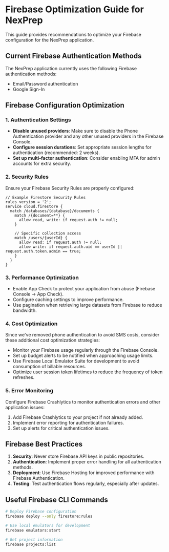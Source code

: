 # Firebase Optimization Guide for NexPrep

This guide provides recommendations to optimize your Firebase configuration for the NexPrep application.

## Current Firebase Authentication Methods

The NexPrep application currently uses the following Firebase authentication methods:
- Email/Password authentication
- Google Sign-In

## Firebase Configuration Optimization

### 1. Authentication Settings

- **Disable unused providers**: Make sure to disable the Phone Authentication provider and any other unused providers in the Firebase Console.
- **Configure session durations**: Set appropriate session lengths for authentication (recommended: 2 weeks).
- **Set up multi-factor authentication**: Consider enabling MFA for admin accounts for extra security.

### 2. Security Rules

Ensure your Firebase Security Rules are properly configured:

```
// Example Firestore Security Rules
rules_version = '2';
service cloud.firestore {
  match /databases/{database}/documents {
    match /{document=**} {
      allow read, write: if request.auth != null;
    }
    
    // Specific collection access
    match /users/{userId} {
      allow read: if request.auth != null;
      allow write: if request.auth.uid == userId || request.auth.token.admin == true;
    }
  }
}
```

### 3. Performance Optimization

- Enable App Check to protect your application from abuse (Firebase Console → App Check).
- Configure caching settings to improve performance.
- Use pagination when retrieving large datasets from Firebase to reduce bandwidth.

### 4. Cost Optimization

Since we've removed phone authentication to avoid SMS costs, consider these additional cost optimization strategies:

- Monitor your Firebase usage regularly through the Firebase Console.
- Set up budget alerts to be notified when approaching usage limits.
- Use Firebase Local Emulator Suite for development to avoid consumption of billable resources.
- Optimize user session token lifetimes to reduce the frequency of token refreshes.

### 5. Error Monitoring

Configure Firebase Crashlytics to monitor authentication errors and other application issues:

1. Add Firebase Crashlytics to your project if not already added.
2. Implement error reporting for authentication failures.
3. Set up alerts for critical authentication issues.

## Firebase Best Practices

1. **Security**: Never store Firebase API keys in public repositories.
2. **Authentication**: Implement proper error handling for all authentication methods.
3. **Deployment**: Use Firebase Hosting for improved performance with Firebase Authentication.
4. **Testing**: Test authentication flows regularly, especially after updates.

## Useful Firebase CLI Commands

```bash
# Deploy Firebase configuration
firebase deploy --only firestore:rules

# Use local emulators for development
firebase emulators:start

# Get project information
firebase projects:list
```
